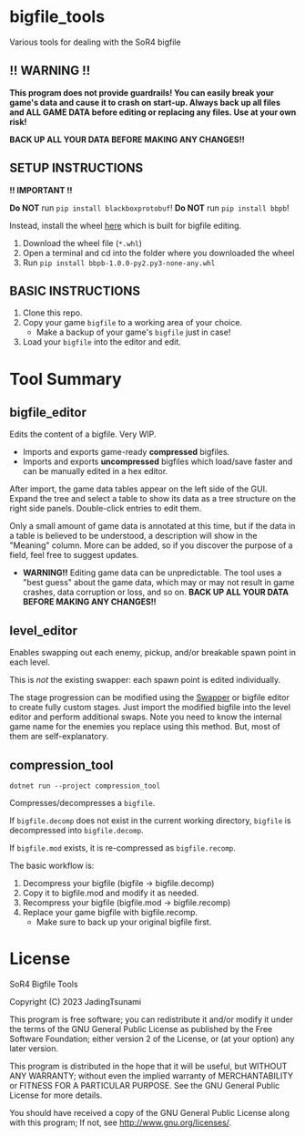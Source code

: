 # bigfile_tools

Various tools for dealing with the SoR4 bigfile

## !! WARNING !!

**This program does not provide guardrails! You can easily break your game's data and cause it to crash on start-up. Always back up all files and ALL GAME DATA before editing or replacing any files. Use at your own risk!**

 **BACK UP ALL YOUR DATA BEFORE MAKING ANY CHANGES!!**

## SETUP INSTRUCTIONS

**!! IMPORTANT !!**

**Do NOT** run `pip install blackboxprotobuf`!
**Do NOT** run `pip install bbpb`!

Instead, install the wheel [here](https://github.com/JadingTsunami/blackboxprotobuf/releases/download/initial_release/bbpb-1.0.0-py2.py3-none-any.whl) which is built for bigfile editing.

1. Download the wheel file (`*.whl`)
1. Open a terminal and cd into the folder where you downloaded the wheel
1. Run `pip install bbpb-1.0.0-py2.py3-none-any.whl`

## BASIC INSTRUCTIONS

1. Clone this repo.
2. Copy your game `bigfile` to a working area of your choice.
    * Make a backup of your game's `bigfile` just in case!
3. Load your `bigfile` into the editor and edit.

# Tool Summary

## bigfile_editor

Edits the content of a bigfile. Very WIP.

* Imports and exports game-ready **compressed** bigfiles.
* Imports and exports **uncompressed** bigfiles which load/save faster and can be manually edited in a hex editor.

After import, the game data tables appear on the left side of the GUI. Expand the tree and select a table to show its data as a tree structure on the right side panels. Double-click entries to edit them.

Only a small amount of game data is annotated at this time, but if the data in a table is believed to be understood, a description will show in the "Meaning" column. More can be added, so if you discover the purpose of a field, feel free to suggest updates.

* **WARNING!!** Editing game data can be unpredictable. The tool uses a "best guess" about the game data, which may or may not result in game crashes, data corruption or loss, and so on. **BACK UP ALL YOUR DATA BEFORE MAKING ANY CHANGES!!**

## level_editor

Enables swapping out each enemy, pickup, and/or breakable spawn point in each level.

This is *not* the existing swapper: each spawn point is edited individually.

The stage progression can be modified using the [Swapper](https://sourceforge.net/projects/sor4-character-swapper/) or bigfile editor to create fully custom stages. Just import the modified bigfile into the level editor and perform additional swaps. Note you need to know the internal game name for the enemies you replace using this method. But, most of them are self-explanatory.

## compression_tool

`dotnet run --project compression_tool`

Compresses/decompresses a `bigfile`.

If `bigfile.decomp` does not exist in the current working directory, `bigfile` is decompressed into `bigfile.decomp`.

If `bigfile.mod` exists, it is re-compressed as `bigfile.recomp`.

The basic workflow is:

1. Decompress your bigfile (bigfile &rarr; bigfile.decomp)
2. Copy it to bigfile.mod and modify it as needed.
3. Recompress your bigfile (bigfile.mod &rarr; bigfile.recomp)
4. Replace your game bigfile with bigfile.recomp.
    * Make sure to back up your original bigfile first.

# License

SoR4 Bigfile Tools

Copyright (C) 2023 JadingTsunami

This program is free software; you can redistribute it and/or
modify it under the terms of the GNU General Public License
as published by the Free Software Foundation; either version 2
of the License, or (at your option) any later version.

This program is distributed in the hope that it will be useful,
but WITHOUT ANY WARRANTY; without even the implied warranty of
MERCHANTABILITY or FITNESS FOR A PARTICULAR PURPOSE.  See the
GNU General Public License for more details.

You should have received a copy of the GNU General Public License
along with this program; If not, see <http://www.gnu.org/licenses/>.
